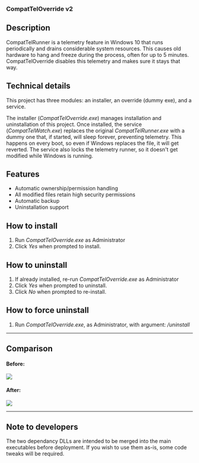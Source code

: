 ### CompatTelOverride v2

## Description
CompatTelRunner is a telemetry feature in Windows 10 that runs periodically and drains considerable system resources. This causes old hardware to hang and freeze during the process, often for up to 5 minutes. CompatTelOverride disables this telemetry and makes sure it stays that way.

## Technical details
This project has three modules: an installer, an override (dummy exe), and a service.

The installer (*CompatTelOverride.exe*) manages installation and uninstallation of this project.
Once installed, the service (*CompatTelWatch.exe*) replaces the original *CompatTelRunner.exe* with a dummy one that, if started, will sleep forever, preventing telemetry.
This happens on every boot, so even if Windows replaces the file, it will get reverted. The service also locks the telemetry runner, so it doesn't get modified while Windows is running.

## Features
* Automatic ownership/permission handling
* All modified files retain high security permissions
* Automatic backup
* Uninstallation support

## How to install
1. Run *CompatTelOverride.exe* as Administrator
2. Click *Yes* when prompted to install.

## How to uninstall
1. If already installed, re-run *CompatTelOverride.exe* as Administrator
2. Click *Yes* when prompted to uninstall.
3. Click *No* when prompted to re-install.

## How to force uninstall
1. Run *CompatTelOverride.exe*, as Administrator, with argument: */uninstall*

---

## Comparison

#### Before:
![](https://i.imgur.com/6Saqe6T.png)

#### After:
![](https://i.imgur.com/9o0Kp7x.png)

---

## Note to developers
The two dependancy DLLs are intended to be merged into the main executables before deployment. If you wish to use them as-is, some code tweaks will be required.
